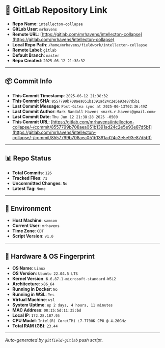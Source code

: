 # 🔗 GitLab Repository Link

- **Repo Name**: `intellecton-collapse`
- **GitLab User**: `mrhavens`
- **Remote URL**: [https://gitlab.com/mrhavens/intellecton-collapse](https://gitlab.com/mrhavens/intellecton-collapse)
- **Local Repo Path**: `/home/mrhavens/fieldwork/intellecton-collapse`
- **Remote Label**: `gitlab`
- **Default Branch**: `master`
- **Repo Created**: `2025-06-12 21:38:32`

---

## 📦 Commit Info

- **This Commit Timestamp**: `2025-06-12 21:38:32`
- **This Commit SHA**: `8557799b708aea051b1391ad24c2e5e93e87d5b1`
- **Last Commit Message**: `Post-Gitea sync at 2025-06-13T02:36:49Z`
- **Last Commit Author**: `Mark Randall Havens <mark.r.havens@gmail.com>`
- **Last Commit Date**: `Thu Jun 12 21:38:28 2025 -0500`
- **This Commit URL**: [https://gitlab.com/mrhavens/intellecton-collapse/-/commit/8557799b708aea051b1391ad24c2e5e93e87d5b1](https://gitlab.com/mrhavens/intellecton-collapse/-/commit/8557799b708aea051b1391ad24c2e5e93e87d5b1)

---

## 📊 Repo Status

- **Total Commits**: `126`
- **Tracked Files**: `71`
- **Uncommitted Changes**: `No`
- **Latest Tag**: `None`

---

## 🧽 Environment

- **Host Machine**: `samson`
- **Current User**: `mrhavens`
- **Time Zone**: `CDT`
- **Script Version**: `v1.0`

---

## 🧬 Hardware & OS Fingerprint

- **OS Name**: `Linux`
- **OS Version**: `Ubuntu 22.04.5 LTS`
- **Kernel Version**: `6.6.87.1-microsoft-standard-WSL2`
- **Architecture**: `x86_64`
- **Running in Docker**: `No`
- **Running in WSL**: `Yes`
- **Virtual Machine**: `wsl`
- **System Uptime**: `up 2 days, 4 hours, 11 minutes`
- **MAC Address**: `00:15:5d:11:35:bd`
- **Local IP**: `172.28.107.95`
- **CPU Model**: `Intel(R) Core(TM) i7-7700K CPU @ 4.20GHz`
- **Total RAM (GB)**: `23.44`

---

_Auto-generated by `gitfield-gitlab` push script._
